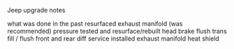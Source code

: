 Jeep upgrade notes



what was done in the past
resurfaced exhaust manifold (was recommended)
pressure tested and resurface/rebuilt head
brake flush
trans fill / flush 
front and rear diff service 
installed exhaust manifold heat shield 
